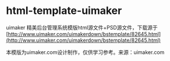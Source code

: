 # html-template-uimaker





uimaker 精美后台管理系统模版html源文件+PSD源文件，下载源于[http://www.uimaker.com/uimakerdown/bstemplate/82645.html](http://www.uimaker.com/uimakerdown/bstemplate/82645.html)

本模版为uimaker.com设计制作，仅供学习参考。来源：uimaker.com